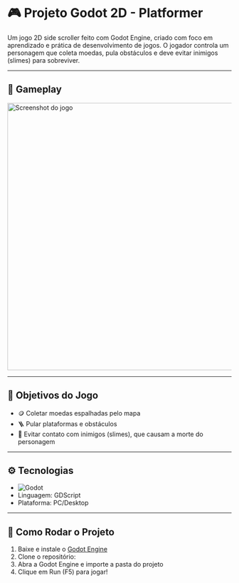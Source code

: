 # 🎮 Projeto Godot 2D - Platformer

Um jogo 2D side scroller feito com Godot Engine, criado com foco em aprendizado e prática de desenvolvimento de jogos. O jogador controla um personagem que coleta moedas, pula obstáculos e deve evitar inimigos (slimes) para sobreviver.

---

## 📸 Gameplay

<img src="assets/gifs/demo.gif" alt="Screenshot do jogo" width="600"/>

---

## 🎯 Objetivos do Jogo

- 🪙 Coletar moedas espalhadas pelo mapa
- 🪜 Pular plataformas e obstáculos
- 👾 Evitar contato com inimigos (slimes), que causam a morte do personagem

---

## ⚙️ Tecnologias

- ![Godot](https://img.shields.io/badge/Godot-3.5+-478CBF?style=for-the-badge&logo=godot-engine&logoColor=white)
- Linguagem: GDScript
- Plataforma: PC/Desktop

---

## 🧰 Como Rodar o Projeto

1. Baixe e instale o [Godot Engine](https://godotengine.org/download)
2. Clone o repositório:
3. Abra a Godot Engine e importe a pasta do projeto
4. Clique em Run (F5) para jogar!
